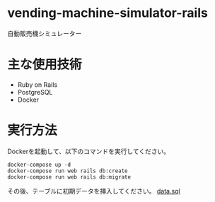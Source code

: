 # vending-machine-simulator-rails

自動販売機シミュレーター

# 主な使用技術

- Ruby on Rails
- PostgreSQL
- Docker

# 実行方法

Dockerを起動して、以下のコマンドを実行してください。

```
docker-compose up -d
docker-compose run web rails db:create
docker-compose run web rails db:migrate
```

その後、テーブルに初期データを挿入してください。
[data.sql](sql/data.sql)